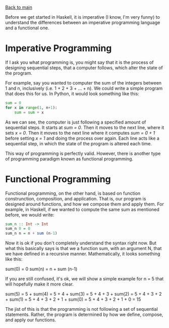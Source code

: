[Back to main](https://jd-anabi.github.io/functional-programming/)  

Before we get started in Haskell, it is imperative (I know, I'm very funny) to understand the differences between
an imperative programming language and a functional one.

# **Imperative Programming**
If I ask you what programming is, you might say that it is the process of designing sequential steps, that a computer 
follows, which alter the state of the program.  

For example, say you wanted to computer the sum of the integers between
1 and n, inclusively (i.e. 1 + 2 + 3 + ... + n). We could write a simple program that does this for us. In Python, it would
look something like this:
```python
sum = 0
for x in range(1, n+1):
    sum = sum + x
```
As we can see, the computer is just following a specified amount of sequential steps. It starts at *sum = 0*. Then it moves
to the next line, where it sets *x = 0*. Then it moves to the next line where it computes *sum = 0 + 1* before setting *x = 1*
and doing the process over again. Each line acts like a sequential step, in which the state of the program is altered each time.  

This way of programming is perfectly valid. However, there is another type of programming paradigm known as functional programming.

# **Functional Programming**
Functional programming, on the other hand, is based on function construnction, composition, and application. That is, our program is
designed around functions, and how we compose them and apply them. For example, in Haskell, if we wanted to compute the same sum as 
mentioned before, we would write:
```haskell
sum_n :: Int -> Int
sum_n 0 = 0
sum_n n = n + sum (n-1)
```
Now it is ok if you don't completely understand the syntax right now. But what this basically says is that we a function sum, with an
argument N, that we have defined in a recursive manner. Mathematically, it looks something like this:  

sum(0) = 0
sum(n) = n + sum (n-1)  

If you are still confused, it's ok, we will show a simple example for n = 5 that will hopefully make it more clear.  

sum(5) = 5 + sum(4) = 5 + 4 + sum(3) = 5 + 4 + 3 + sum(2) = 5 + 4 + 3 + 2 + sum(1) = 5 + 4 + 3 + 2 + 1 + sum(0) = 5 + 4 + 3 + 2 + 1 + 0 = 15  

The jist of this is that the programming is not following a set of sequential statements. Rather, the program is determined by how we define, 
compose, and apply our functions.
